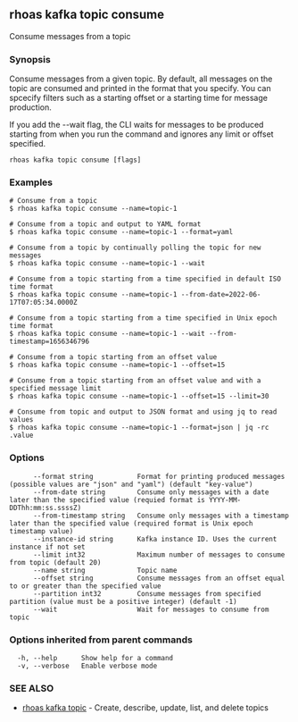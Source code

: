 ## rhoas kafka topic consume

Consume messages from a topic

### Synopsis

Consume messages from a given topic. By default, all messages on the topic are consumed and printed in the format that you specify. You can spcecify filters
such as a starting offset or a starting time for message production.

If you add the --wait flag, the CLI waits for messages to be produced starting from when you run the command and ignores any limit or offset specified.


```
rhoas kafka topic consume [flags]
```

### Examples

```
# Consume from a topic
$ rhoas kafka topic consume --name=topic-1

# Consume from a topic and output to YAML format
$ rhoas kafka topic consume --name=topic-1 --format=yaml

# Consume from a topic by continually polling the topic for new messages
$ rhoas kafka topic consume --name=topic-1 --wait

# Consume from a topic starting from a time specified in default ISO time format
$ rhoas kafka topic consume --name=topic-1 --from-date=2022-06-17T07:05:34.0000Z

# Consume from a topic starting from a time specified in Unix epoch time format
$ rhoas kafka topic consume --name=topic-1 --wait --from-timestamp=1656346796

# Consume from a topic starting from an offset value
$ rhoas kafka topic consume --name=topic-1 --offset=15

# Consume from a topic starting from an offset value and with a specified message limit
$ rhoas kafka topic consume --name=topic-1 --offset=15 --limit=30

# Consume from topic and output to JSON format and using jq to read values
$ rhoas kafka topic consume --name=topic-1 --format=json | jq -rc .value

```

### Options

```
      --format string           Format for printing produced messages (possible values are "json" and "yaml") (default "key-value")
      --from-date string        Consume only messages with a date later than the specified value (requied format is YYYY-MM-DDThh:mm:ss.ssssZ)
      --from-timestamp string   Consume only messages with a timestamp later than the specified value (required format is Unix epoch timestamp value)
      --instance-id string      Kafka instance ID. Uses the current instance if not set 
      --limit int32             Maximum number of messages to consume from topic (default 20)
      --name string             Topic name
      --offset string           Consume messages from an offset equal to or greater than the specified value
      --partition int32         Consume messages from specified partition (value must be a positive integer) (default -1)
      --wait                    Wait for messages to consume from topic
```

### Options inherited from parent commands

```
  -h, --help      Show help for a command
  -v, --verbose   Enable verbose mode
```

### SEE ALSO

* [rhoas kafka topic](rhoas_kafka_topic.md)	 - Create, describe, update, list, and delete topics

